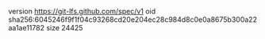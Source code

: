 version https://git-lfs.github.com/spec/v1
oid sha256:6045246f9f1f04c93268cd20e204ec28c984d8c0e0a8675b300a22aa1ae11782
size 24425
